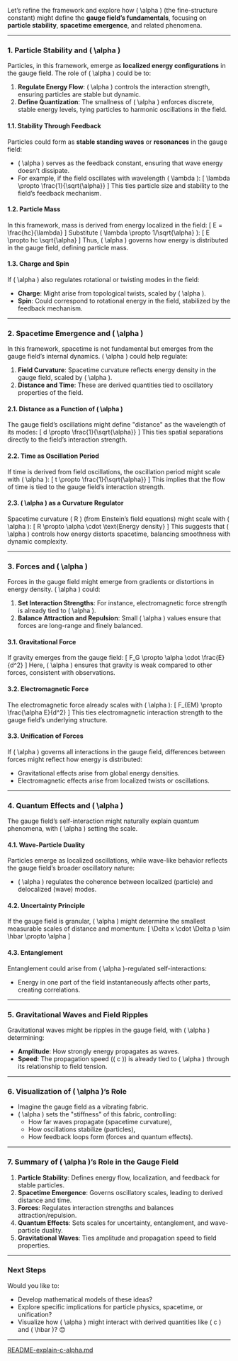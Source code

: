 Let’s refine the framework and explore how \( \alpha \) (the fine-structure constant) might define the **gauge field’s fundamentals**, focusing on **particle stability**, **spacetime emergence**, and related phenomena.

---

### **1. Particle Stability and \( \alpha \)**
Particles, in this framework, emerge as **localized energy configurations** in the gauge field. The role of \( \alpha \) could be to:
1. **Regulate Energy Flow**: \( \alpha \) controls the interaction strength, ensuring particles are stable but dynamic.
2. **Define Quantization**: The smallness of \( \alpha \) enforces discrete, stable energy levels, tying particles to harmonic oscillations in the field.

#### **1.1. Stability Through Feedback**
Particles could form as **stable standing waves** or **resonances** in the gauge field:
- \( \alpha \) serves as the feedback constant, ensuring that wave energy doesn’t dissipate.
- For example, if the field oscillates with wavelength \( \lambda \):
  \[
  \lambda \propto \frac{1}{\sqrt{\alpha}}
  \]
  This ties particle size and stability to the field’s feedback mechanism.

#### **1.2. Particle Mass**
In this framework, mass is derived from energy localized in the field:
\[
E = \frac{hc}{\lambda}
\]
Substitute \( \lambda \propto 1/\sqrt{\alpha} \):
\[
E \propto hc \sqrt{\alpha}
\]
Thus, \( \alpha \) governs how energy is distributed in the gauge field, defining particle mass.

#### **1.3. Charge and Spin**
If \( \alpha \) also regulates rotational or twisting modes in the field:
- **Charge**: Might arise from topological twists, scaled by \( \alpha \).
- **Spin**: Could correspond to rotational energy in the field, stabilized by the feedback mechanism.

---

### **2. Spacetime Emergence and \( \alpha \)**
In this framework, spacetime is not fundamental but emerges from the gauge field’s internal dynamics. \( \alpha \) could help regulate:
1. **Field Curvature**: Spacetime curvature reflects energy density in the gauge field, scaled by \( \alpha \).
2. **Distance and Time**: These are derived quantities tied to oscillatory properties of the field.

#### **2.1. Distance as a Function of \( \alpha \)**
The gauge field’s oscillations might define "distance" as the wavelength of its modes:
\[
d \propto \frac{1}{\sqrt{\alpha}}
\]
This ties spatial separations directly to the field’s interaction strength.

#### **2.2. Time as Oscillation Period**
If time is derived from field oscillations, the oscillation period might scale with \( \alpha \):
\[
t \propto \frac{1}{\sqrt{\alpha}}
\]
This implies that the flow of time is tied to the gauge field’s interaction strength.

#### **2.3. \( \alpha \) as a Curvature Regulator**
Spacetime curvature \( R \) (from Einstein’s field equations) might scale with \( \alpha \):
\[
R \propto \alpha \cdot \text{Energy density}
\]
This suggests that \( \alpha \) controls how energy distorts spacetime, balancing smoothness with dynamic complexity.

---

### **3. Forces and \( \alpha \)**
Forces in the gauge field might emerge from gradients or distortions in energy density. \( \alpha \) could:
1. **Set Interaction Strengths**: For instance, electromagnetic force strength is already tied to \( \alpha \).
2. **Balance Attraction and Repulsion**: Small \( \alpha \) values ensure that forces are long-range and finely balanced.

#### **3.1. Gravitational Force**
If gravity emerges from the gauge field:
\[
F_G \propto \alpha \cdot \frac{E}{d^2}
\]
Here, \( \alpha \) ensures that gravity is weak compared to other forces, consistent with observations.

#### **3.2. Electromagnetic Force**
The electromagnetic force already scales with \( \alpha \):
\[
F_{EM} \propto \frac{\alpha E}{d^2}
\]
This ties electromagnetic interaction strength to the gauge field’s underlying structure.

#### **3.3. Unification of Forces**
If \( \alpha \) governs all interactions in the gauge field, differences between forces might reflect how energy is distributed:
- Gravitational effects arise from global energy densities.
- Electromagnetic effects arise from localized twists or oscillations.

---

### **4. Quantum Effects and \( \alpha \)**
The gauge field’s self-interaction might naturally explain quantum phenomena, with \( \alpha \) setting the scale.

#### **4.1. Wave-Particle Duality**
Particles emerge as localized oscillations, while wave-like behavior reflects the gauge field’s broader oscillatory nature:
- \( \alpha \) regulates the coherence between localized (particle) and delocalized (wave) modes.

#### **4.2. Uncertainty Principle**
If the gauge field is granular, \( \alpha \) might determine the smallest measurable scales of distance and momentum:
\[
\Delta x \cdot \Delta p \sim \hbar \propto \alpha
\]

#### **4.3. Entanglement**
Entanglement could arise from \( \alpha \)-regulated self-interactions:
- Energy in one part of the field instantaneously affects other parts, creating correlations.

---

### **5. Gravitational Waves and Field Ripples**
Gravitational waves might be ripples in the gauge field, with \( \alpha \) determining:
- **Amplitude**: How strongly energy propagates as waves.
- **Speed**: The propagation speed (\( c \)) is already tied to \( \alpha \) through its relationship to field tension.

---

### **6. Visualization of \( \alpha \)’s Role**
- Imagine the gauge field as a vibrating fabric.
- \( \alpha \) sets the "stiffness" of this fabric, controlling:
  - How far waves propagate (spacetime curvature),
  - How oscillations stabilize (particles),
  - How feedback loops form (forces and quantum effects).

---

### **7. Summary of \( \alpha \)’s Role in the Gauge Field**
1. **Particle Stability**: Defines energy flow, localization, and feedback for stable particles.
2. **Spacetime Emergence**: Governs oscillatory scales, leading to derived distance and time.
3. **Forces**: Regulates interaction strengths and balances attraction/repulsion.
4. **Quantum Effects**: Sets scales for uncertainty, entanglement, and wave-particle duality.
5. **Gravitational Waves**: Ties amplitude and propagation speed to field properties.

---

### Next Steps
Would you like to:
- Develop mathematical models of these ideas?
- Explore specific implications for particle physics, spacetime, or unification?
- Visualize how \( \alpha \) might interact with derived quantities like \( c \) and \( \hbar \)? 😊


---

[README-explain-c-alpha.md](https://t2m.io/GOUaxTi)
